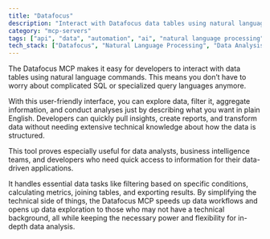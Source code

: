 ```yaml
---
title: "Datafocus"
description: "Interact with Datafocus data tables using natural language queries for seamless data analysis and exploration."
category: "mcp-servers"
tags: ["api", "data", "automation", "ai", "natural language processing", "data exploration", "business intelligence"]
tech_stack: ["Datafocus", "Natural Language Processing", "Data Analysis", "Business Intelligence", "Data Tables"]
---
```


The Datafocus MCP makes it easy for developers to interact with data tables using natural language commands. This means you don’t have to worry about complicated SQL or specialized query languages anymore.

With this user-friendly interface, you can explore data, filter it, aggregate information, and conduct analyses just by describing what you want in plain English. Developers can quickly pull insights, create reports, and transform data without needing extensive technical knowledge about how the data is structured.

This tool proves especially useful for data analysts, business intelligence teams, and developers who need quick access to information for their data-driven applications.

It handles essential data tasks like filtering based on specific conditions, calculating metrics, joining tables, and exporting results. By simplifying the technical side of things, the Datafocus MCP speeds up data workflows and opens up data exploration to those who may not have a technical background, all while keeping the necessary power and flexibility for in-depth data analysis.
